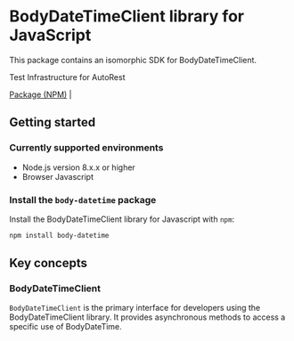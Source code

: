 # BodyDateTimeClient library for JavaScript

This package contains an isomorphic SDK for BodyDateTimeClient.

Test Infrastructure for AutoRest

[Package (NPM)](https://www.npmjs.com/package/body-datetime) |

## Getting started

### Currently supported environments

- Node.js version 8.x.x or higher
- Browser Javascript


### Install the `body-datetime` package

Install the BodyDateTimeClient library for Javascript with `npm`:

```bash
npm install body-datetime
```


## Key concepts

### BodyDateTimeClient

`BodyDateTimeClient` is the primary interface for developers using the BodyDateTimeClient library. It provides asynchronous methods to access a specific use of BodyDateTime.